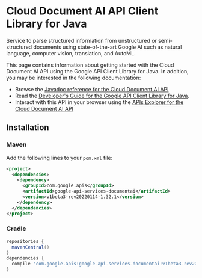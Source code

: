 # Cloud Document AI API Client Library for Java

Service to parse structured information from unstructured or semi-structured documents using state-of-the-art Google AI such as natural language, computer vision, translation, and AutoML.

This page contains information about getting started with the Cloud Document AI API
using the Google API Client Library for Java. In addition, you may be interested
in the following documentation:

* Browse the [Javadoc reference for the Cloud Document AI API][javadoc]
* Read the [Developer's Guide for the Google API Client Library for Java][google-api-client].
* Interact with this API in your browser using the [APIs Explorer for the Cloud Document AI API][api-explorer]

## Installation

### Maven

Add the following lines to your `pom.xml` file:

```xml
<project>
  <dependencies>
    <dependency>
      <groupId>com.google.apis</groupId>
      <artifactId>google-api-services-documentai</artifactId>
      <version>v1beta3-rev20220114-1.32.1</version>
    </dependency>
  </dependencies>
</project>
```

### Gradle

```gradle
repositories {
  mavenCentral()
}
dependencies {
  compile 'com.google.apis:google-api-services-documentai:v1beta3-rev20220114-1.32.1'
}
```

[javadoc]: https://googleapis.dev/java/google-api-services-documentai/latest/index.html
[google-api-client]: https://github.com/googleapis/google-api-java-client/
[api-explorer]: https://developers.google.com/apis-explorer/#p/documentai/v1/
